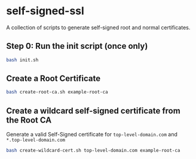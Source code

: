 # self-signed-ssl
A collection of scripts to generate self-signed root and normal certificates.

## Step 0: Run the init script (once only)

```bash
bash init.sh
```

## Create a Root Certificate

```bash
bash create-root-ca.sh example-root-ca
```

## Create a wildcard self-signed certificate from the Root CA

Generate a valid Self-Signed certificate for `top-level-domain.com` and `*.top-level-domain.com`

```bash
bash create-wildcard-cert.sh top-level-domain.com example-root-ca
```

